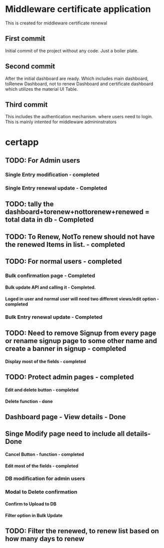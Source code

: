 # Middleware certificate application

This is created for middleware certificate renewal
## First commit

Initial commit of the project without any code. Just a boiler plate. 

## Second commit

After the initial dashboard are ready. Which includes main dashboard, toRenew Dashboard, not to renew Dashboard and certificate dashboard which utilizes the material UI Table.
## Third commit

This includes the authentication mechanism. where users need to login. This is mainly intented for middleware admininstrators
# certapp

## TODO: For Admin users 

### Single Entry modification - completed
### Single Entry renewal update - Completed
## TODO: tally the dashboard+torenew+nottorenew+renewed = total data in db - Completed
## TODO: To Renew, NotTo renew should not have the renewed Items in list. - completed
## TODO: For normal users - completed
### Bulk confirmation page - Completed
#### Bulk update API and calling it - Completed.
#### Loged in user and normal user will need two different views/edit option - completed

### Bulk Entry renewal update - Completed
## TODO: Need to remove Signup from every page or rename signup page to some other name and create a banner in signup - completed
#### Display most of the fields - completed
## TODO: Protect admin pages - completed
#### Edit and delete button - completed
#### Delete function - done

## Dashboard page - View details - Done
## Singe Modify page need to include all details- Done
#### Cancel Button - function - completed
#### Edit most of the fields - completed


### DB modification for admin users
### Modal to Delete confirmation
#### Confirm to Upload to DB 
#### Filter option in Bulk Update
## TODO: Filter the renewed, to renew list based on how many days to renew

